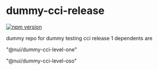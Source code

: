 # dummy-cci-release

[![npm version](https://img.shields.io/badge/%40nui%2Fdummy--cci--release-44.0.0-blue.svg)](https://artifactory.corp.adobe.com/artifactory/npm-nui-release/@nui/dummy-cci-release/-/@nui/dummy-cci-release-44.0.0.tgz)


dummy repo for dummy testing cci release 1
dependents are

"@nui/dummy-cci-level-one"

"@nui/dummy-cci-level-oso"
